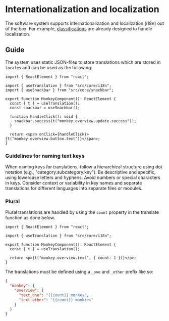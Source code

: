 # Internationalization and localization

The software system supports internationalization and localization (i18n) out of
the box. For example, [classifications](./classifications.md) are already
designed to handle localization.

## Guide

The system uses static JSON-files to store translations which are stored in
`locales` and can be used as the following:

```tsx
import { ReactElement } from "react";

import { useTranslation } from "src/core/i18n";
import { useSnackbar } from "src/core/snackbar";

export function MonkeyComponent(): ReactElement {
  const { t } = useTranslation();
  const snackbar = useSnackbar();

  function handleClick(): void {
    snackbar.success(t("monkey.overview.update.success"));
  }

  return <span onClick={handleClick}>{t("monkey.overview.button.text")}</span>;
}
```

### Guidelines for naming text keys

When naming keys for translations, follow a hierarchical structure using dot
notation (e.g., "category.subcategory.key"). Be descriptive and specific, using
lowercase letters and hyphens. Avoid numbers or special characters in keys.
Consider context or variability in key names and separate translations for
different languages into separate files or modules.

### Plural

Plural translations are handled by using the `count` property in the translate
function as done below.

```tsx
import { ReactElement } from "react";

import { useTranslation } from "src/core/i18n";

export function MonkeyComponent(): ReactElement {
  const { t } = useTranslation();

  return <p>{t("monkey.overview.text", { count: 1 })}</p>;
}
```

The translations must be defined using a `_one` and `_other` prefix like so:

```json
{
  "monkey": {
    "overview": {
      "text_one": "{{count}} monkey",
      "text_other": "{{count}} monkies"
    }
  }
}
```
